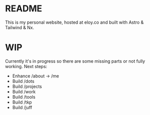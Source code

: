 # README

This is my personal website, hosted at eloy.co and built with Astro & Tailwind & Nx.

# WIP

Currently it's in progress so there are some missing parts or not fully working. Next steps:

- Enhance /about -> /me
- Build /dots
- Build /projects
- Build /work
- Build /tools
- Build /tkp
- Build /juff
